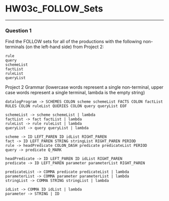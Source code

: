 # HW03c_FOLLOW_Sets
---
### Question 1

Find the FOLLOW sets for all of the productions with the following non-terminals (on the left-hand side) from Project 2:
```
rule
query
schemeList
factList
ruleList
queryList
```

Project 2 Grammar (lowercase words represent a single non-terminal, upper case words represent a single terminal, lambda is the empty string)
```
datalogProgram -> SCHEMES COLON scheme schemeList FACTS COLON factList RULES COLON ruleList QUERIES COLON query queryList EOF

schemeList -> scheme schemeList | lambda
factList -> fact factList | lambda
ruleList -> rule ruleList | lambda
queryList -> query queryList | lambda

scheme -> ID LEFT_PAREN ID idList RIGHT_PAREN
fact -> ID LEFT_PAREN STRING stringList RIGHT_PAREN PERIOD
rule -> headPredicate COLON_DASH predicate predicateList PERIOD
query -> predicate Q_MARK

headPredicate -> ID LEFT_PAREN ID idList RIGHT_PAREN
predicate -> ID LEFT_PAREN parameter parameterList RIGHT_PAREN

predicateList -> COMMA predicate predicateList | lambda
parameterList -> COMMA parameter parameterList | lambda
stringList -> COMMA STRING stringList | lambda

idList -> COMMA ID idList | lambda
parameter -> STRING | ID
```
